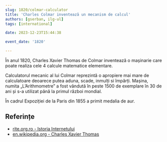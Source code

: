 ```yaml
---
slug: 1820/colmar-calculator
title: 'Charles Colmar inventează un mecanism de calcul'
authors: [gserban, ilg-ul]
tags: [international]

date: 2023-12-23T15:44:38

event_date: '1820'

---
```


În anul 1820, Charles Xavier Thomas de Colmar inventează o
mașinarie care poate realiza cele 4 calcule matematice elementare.

<!-- truncate -->

Calculatorul mecanic al lui Colmar reprezintă o apropiere mai mare de
calculatoare deoarece putea aduna, scade, inmulți si împărți. Mașina,
numita „L’Arithmometre” a fost vândută în peste 1500 de exemplare
în 30 de ani și s-a utilizat până la primul război mondial.

În cadrul Expoziției de la Paris din 1855 a primit medalia de aur.

## Referințe

- [rite.org.ro - Istoria Internetului](https://rite.org.ro/istoria-internetului/)
- [en.wikipedia.org - Charles Xavier Thomas](https://en.wikipedia.org/wiki/Charles_Xavier_Thomas)
